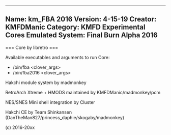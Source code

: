 -----------------------
Name: km_FBA 2016
Version: 4-15-19
Creator: KMFDManic
Category: KMFD Experimental Cores
Emulated System: Final Burn Alpha 2016
-----------------------
=== Core by libretro ===

Available executables and arguments to run Core:
- /bin/fba <rom> <clover_args>
- /bin/fba2016 <rom> <clover_args>

Hakchi module system by madmonkey

RetroArch Xtreme + HMODS maintained by KMFDManic/madmonkey/pcm

NES/SNES Mini shell integration by Cluster

Hakchi CE by Team Shinkansen (DanTheMan827/princess_daphie/skogaby/madmonkey)

(c) 2016-20xx
